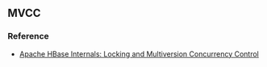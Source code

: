 ## MVCC

### Reference
- [Apache HBase Internals: Locking and Multiversion Concurrency Control](https://blogs.apache.org/hbase/entry/apache_hbase_internals_locking_and)
